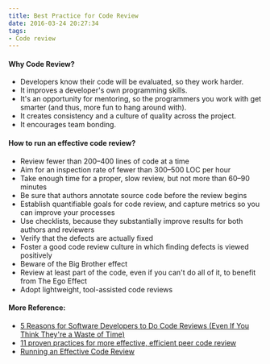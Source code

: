 ```yaml
---
title: Best Practice for Code Review
date: 2016-03-24 20:27:34
tags:
- Code review
---
```

#### Why Code Review?
- Developers know their code will be evaluated, so they work harder.
- It improves a developer's own programming skills.
- It's an opportunity for mentoring, so the programmers you work with get smarter (and thus, more fun to hang around with).
- It creates consistency and a culture of quality across the project.
- It encourages team bonding.

#### How to run an effective code review?
- Review fewer than 200–400 lines of code at a time
- Aim for an inspection rate of fewer than 300–500 LOC per hour
- Take enough time for a proper, slow review, but not more than 60–90 minutes
- Be sure that authors annotate source code before the review begins
- Establish quantifiable goals for code review, and capture metrics so you can improve your processes
- Use checklists, because they substantially improve results for both authors and reviewers
- Verify that the defects are actually fixed
- Foster a good code review culture in which finding defects is viewed positively
- Beware of the Big Brother effect
- Review at least part of the code, even if you can't do all of it, to benefit from The Ego Effect
- Adopt lightweight, tool-assisted code reviews

#### More Reference:
- [5 Reasons for Software Developers to Do Code Reviews (Even If You Think They're a Waste of Time)](http://www.cio.com/article/472377)
- [11 proven practices for more effective, efficient peer code review](http://www.ibm.com/developerworks/rational/library/11-proven-practices-for-peer-review/)
- [Running an Effective Code Review](http://www.cio.com/article/2431557/developer/running-an-effective-code-review.html?page=2)
